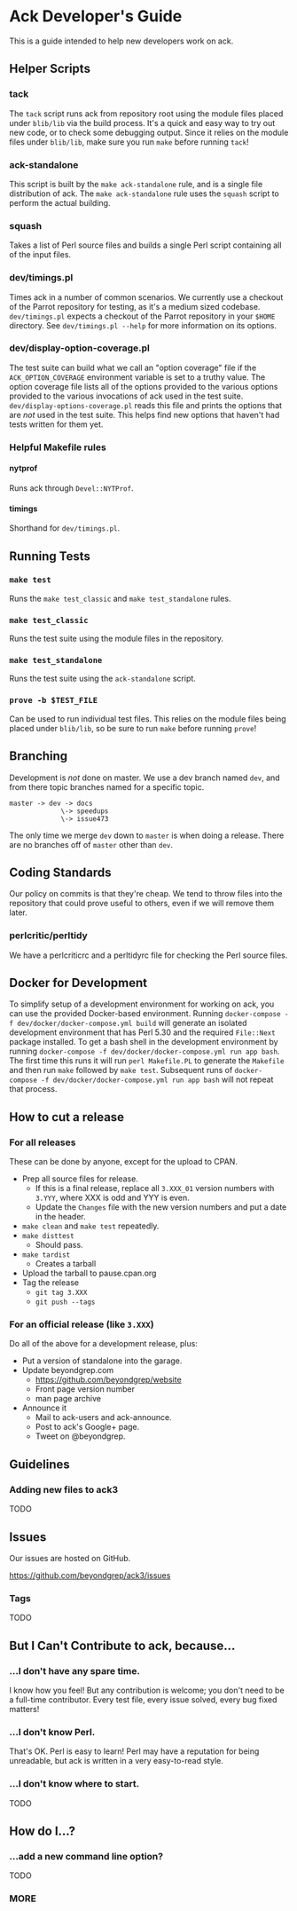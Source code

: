 # Ack Developer's Guide

This is a guide intended to help new developers work on ack.

## Helper Scripts

### tack

The `tack` script runs ack from repository root using the module files placed under `blib/lib` via
the build process.  It's a quick and easy way to try out new code, or to check some debugging
output.  Since it relies on the module files under `blib/lib`, make sure you run `make` before
running `tack`!

### ack-standalone

This script is built by the `make ack-standalone` rule, and is a single file distribution of ack.
The `make ack-standalone` rule uses the `squash` script to perform the actual building.

### squash

Takes a list of Perl source files and builds a single Perl script containing all of the input
files.

### dev/timings.pl

Times ack in a number of common scenarios.  We currently use a checkout of the Parrot repository
for testing, as it's a medium sized codebase.  `dev/timings.pl` expects a checkout of the Parrot
repository in your `$HOME` directory.  See `dev/timings.pl --help` for more information on its
options.

### dev/display-option-coverage.pl

The test suite can build what we call an "option coverage" file if the `ACK_OPTION_COVERAGE`
environment variable is set to a truthy value.  The option coverage file lists all of the options
provided to the various options provided to the various invocations of ack used in the test suite.
`dev/display-options-coverage.pl` reads this file and prints the options that are *not* used in
the test suite.  This helps find new options that haven't had tests written for them yet.

### Helpful Makefile rules

#### nytprof

Runs ack through `Devel::NYTProf`.

#### timings

Shorthand for `dev/timings.pl`.

## Running Tests

### `make test`

Runs the `make test_classic` and `make test_standalone` rules.

### `make test_classic`

Runs the test suite using the module files in the repository.

### `make test_standalone`

Runs the test suite using the `ack-standalone` script.

### `prove -b $TEST_FILE`

Can be used to run individual test files.  This relies on the module files being
placed under `blib/lib`, so be sure to run `make` before running `prove`!

## Branching

Development is *not* done on master.  We use a dev branch named
`dev`, and from there topic branches named for a specific topic.

    master -> dev -> docs
                 \-> speedups
                 \-> issue473

The only time we merge `dev` down to `master` is when doing a
release.  There are no branches off of `master` other than `dev`.

## Coding Standards

Our policy on commits is that they're cheap.  We tend to throw files
into the repository that could prove useful to others, even if we
will remove them later.

### perlcritic/perltidy

We have a perlcriticrc and a perltidyrc file for checking the Perl source
files.

## Docker for Development

To simplify setup of a development environment for working on ack, you
can use the provided Docker-based environment. Running
`docker-compose -f dev/docker/docker-compose.yml build`
will generate an isolated development environment that has Perl 5.30 and
the required `File::Next` package installed. To get a bash shell in the
development environment by running
`docker-compose -f dev/docker/docker-compose.yml run app bash`. The first
time this runs it will run `perl Makefile.PL` to generate the `Makefile` and
then run `make` followed by `make test`. Subsequent runs of
`docker-compose -f dev/docker/docker-compose.yml run app bash` will not repeat
that process.

## How to cut a release

### For all releases

These can be done by anyone, except for the upload to CPAN.

* Prep all source files for release.
    * If this is a final release, replace all `3.XXX_01` version numbers with `3.YYY`, where XXX is odd and YYY is even.
    * Update the `Changes` file with the new version numbers and put a date in the header.
* `make clean` and `make test` repeatedly.
* `make disttest`
    * Should pass.
* `make tardist`
    * Creates a tarball
* Upload the tarball to pause.cpan.org
* Tag the release
    * `git tag 3.XXX`
    * `git push --tags`

### For an official release (like `3.XXX`)

Do all of the above for a development release, plus:

* Put a version of standalone into the garage.
* Update beyondgrep.com
    * https://github.com/beyondgrep/website
    * Front page version number
    * man page archive
* Announce it
    * Mail to ack-users and ack-announce.
    * Post to ack's Google+ page.
    * Tweet on @beyondgrep.

## Guidelines

### Adding new files to ack3

TODO

## Issues

Our issues are hosted on GitHub.

https://github.com/beyondgrep/ack3/issues

### Tags

TODO

## But I Can't Contribute to ack, because...

### ...I don't have any spare time.

I know how you feel!  But any contribution is welcome; you don't need to be a full-time contributor.
Every test file, every issue solved, every bug fixed matters!

### ...I don't know Perl.

That's OK.  Perl is easy to learn!  Perl may have a reputation for being
unreadable, but ack is written in a very easy-to-read style.

### ...I don't know where to start.

TODO

## How do I...?

### ...add a new command line option?

TODO

### MORE
